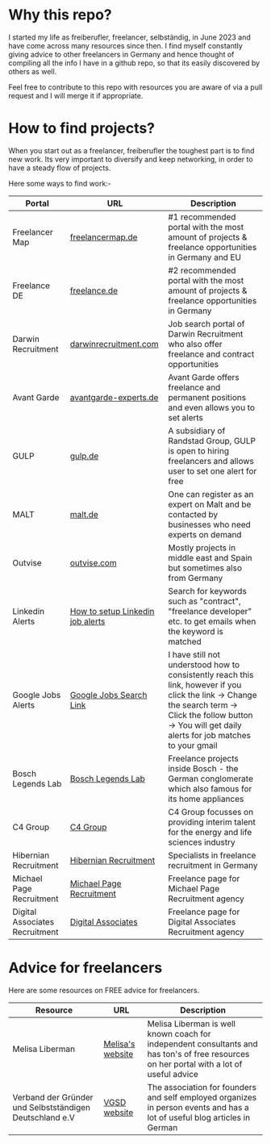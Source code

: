 # Why this repo?

I started my life as freiberufler, freelancer, selbständig, in June 2023 and have come across many resources since then.
I find myself constantly giving advice to other freelancers in Germany and hence thought of compiling all the info I have in a github repo, so that its easily discovered by others as well.

Feel free to contribute to this repo with resources you are aware of via a pull request and I will merge it if appropriate.

# How to find projects?

When you start out as a freelancer, freiberufler the toughest part is to find new work. Its very important to diversify and keep networking, in order to have a steady flow of projects.

Here some ways to find work:-

| Portal               | URL                                                                                     | Description                                                                                                            |
|----------------------|-----------------------------------------------------------------------------------------|------------------------------------------------------------------------------------------------------------------------|
| Freelancer Map       | [freelancermap.de](https://www.freelancermap.de)                                         | #1 recommended portal with the most amount of projects & freelance opportunities in Germany and EU                     |
| Freelance DE         | [freelance.de](https://www.freelance.de)                                                 | #2 recommended portal with the most amount of projects & freelance opportunities in Germany                            |
| Darwin Recruitment   | [darwinrecruitment.com](https://www.darwinrecruitment.com/search-jobs/?_country=germany&_location=contract) | Job search portal of Darwin Recruitment who also offer freelance and contract opportunities                           |
| Avant Garde          | [avantgarde-experts.de](https://www.avantgarde-experts.de/de/jobangebote/)               | Avant Garde offers freelance and permanent positions and even allows you to set alerts                                 |
| GULP                 | [gulp.de](https://www.gulp.de)                                                           | A subsidiary of Randstad Group, GULP is open to hiring freelancers and allows user to set one alert for free            |
| MALT                 | [malt.de](https://www.malt.de)                                                           | One can register as an expert on Malt and be contacted by businesses who need experts on demand                        |
| Outvise                 | [outvise.com](https://www.outvise.com)                                                           | Mostly projects in middle east and Spain but sometimes also from Germany                       |
| Linkedin Alerts                 | [How to setup Linkedin job alerts](https://www.linkedin.com/help/linkedin/answer/a511279)                                                           | Search for keywords such as "contract", "freelance developer" etc. to get emails when the keyword is matched                     |
| Google Jobs Alerts                 | [Google Jobs Search Link](https://www.google.de/search?q=freiberufler&sca_esv=eeb7227c5a3e2591&gl=DE&udm=8&biw=1440&bih=737&sxsrf=ADLYWIKks4JXluZds4gwhXDHdnfGiopb-w%3A1716308081175&ei=cchMZumpCsKAxc8PwLuD6AE&ved=0ahUKEwippoPskZ-GAxVCQPEDHcDdAB0Q4dUDCBA&uact=5&oq=freiberufler&gs_lp=Egxnd3Mtd2l6LXNlcnAiDGZyZWliZXJ1ZmxlcjIKEAAYgAQYFBiHAjIFEAAYgAQyBRAAGIAEMgUQABiABDIFEAAYgAQyBRAAGIAEMgUQABiABDIFEAAYgAQyBRAAGIAEMgUQABiABEikElCfA1iBD3ABeACQAQCYAXugAfsKqgEDOC42uAEDyAEA-AEBmAIDoALrAcICBxAjGCcYrgLCAggQABiABBiiBMICBxAjGLACGCeYAwCIBgGSBwMxLjKgB49K&sclient=gws-wiz-serp&jbr=sep:0)                                                          | I have still not understood how to consistently reach this link, however if you click the link -> Change the search term -> Click the follow button -> You will get daily alerts for job matches to your gmail                   |
| Bosch Legends Lab                 | [Bosch Legends Lab](https://boschlegendslab.com/)                            | Freelance projects inside Bosch - the German conglomerate which also famous for its home appliances                  |
| C4 Group               | [C4 Group](https://c4-group.zohorecruit.eu/jobs/Careers)                            | C4 Group focusses on providing interim talent for the energy and life sciences industry               |
| Hibernian Recruitment              | [Hibernian Recruitment](https://www.hibernian-recruitment.com/type/freelance/)                            | Specialists in freelance recruitment in Germany              |
| Michael Page Recruitment              | [Michael Page Recruitment](https://www.michaelpage.de/jobs/interim/information-technology)                            | Freelance page for Michael Page Recruitment agency              |
| Digital Associates Recruitment              | [Digital Associates](https://digitalassociates.de/karriere/current-projects/)                            | Freelance page for Digital Associates Recruitment agency              |

# Advice for freelancers
Here are some resources on FREE advice for freelancers.

| Resource               | URL                                                                                     | Description                                                                                                            |
|----------------------|-----------------------------------------------------------------------------------------|------------------------------------------------------------------------------------------------------------------------|
| Melisa Liberman       | [Melisa's website](https://www.melisaliberman.com/)                                         | Melisa Liberman is well known coach for independent consultants and has ton's of free resources on her portal with a lot of useful advice                    |
| Verband der Gründer und Selbstständigen Deutschland e.V         | [VGSD website](https://www.vgsd.de/)                                                 | The association for founders and self employed organizes in person events and has a lot of useful blog articles in German    
